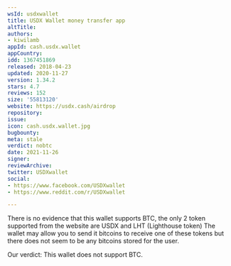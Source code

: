 ```yaml
---
wsId: usdxwallet
title: USDX Wallet money transfer app
altTitle: 
authors:
- kiwilamb
appId: cash.usdx.wallet
appCountry: 
idd: 1367451869
released: 2018-04-23
updated: 2020-11-27
version: 1.34.2
stars: 4.7
reviews: 152
size: '55813120'
website: https://usdx.cash/airdrop
repository: 
issue: 
icon: cash.usdx.wallet.jpg
bugbounty: 
meta: stale
verdict: nobtc
date: 2021-11-26
signer: 
reviewArchive: 
twitter: USDXwallet
social:
- https://www.facebook.com/USDXwallet
- https://www.reddit.com/r/USDXwallet

---
```


There is no evidence that this wallet supports BTC, the only 2 token supported from the website are USDX and LHT (Lighthouse token)
The wallet may allow you to send it bitcoins to receive one of these tokens but there does not seem to be any bitcoins stored for the user.

Our verdict: This wallet does not support BTC.
